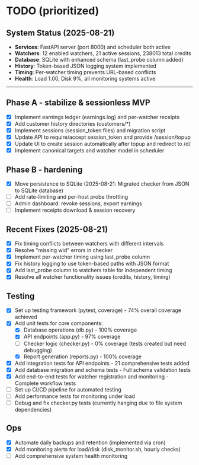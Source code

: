 # TODO (prioritized)

## System Status (2025-08-21)
- **Services**: FastAPI server (port 8000) and scheduler both active
- **Watchers**: 12 enabled watchers, 21 active sessions, 238013 total credits
- **Database**: SQLite with enhanced schema (last_probe column added)
- **History**: Token-based JSON logging system implemented
- **Timing**: Per-watcher timing prevents URL-based conflicts
- **Health**: Load 1.00, Disk 9%, all monitoring systems active

---

## Phase A - stabilize & sessionless MVP
- [x] Implement earnings ledger (earnings.log) and per-watcher receipts
- [x] Add customer history directories (customers/*)
- [x] Implement sessions (session_token files) and migration script
- [x] Update API to require/accept session_token and provide /session/topup
- [x] Update UI to create session automatically after topup and redirect to /d/<token>
- [x] Implement canonical targets and watcher model in scheduler

## Phase B - hardening
- [x] Move persistence to SQLite (2025-08-21: Migrated checker from JSON to SQLite database)
- [ ] Add rate-limiting and per-host probe throttling
- [ ] Admin dashboard: revoke sessions, export earnings
- [ ] Implement receipts download & session recovery

## Recent Fixes (2025-08-21)
- [x] Fix timing conflicts between watchers with different intervals
- [x] Resolve "missing wid" errors in checker
- [x] Implement per-watcher timing using last_probe column
- [x] Fix history logging to use token-based paths with JSON format
- [x] Add last_probe column to watchers table for independent timing
- [x] Resolve all watcher functionality issues (credits, history, timing)

## Testing
- [x] Set up testing framework (pytest, coverage) - 74% overall coverage achieved
- [x] Add unit tests for core components:
  - [x] Database operations (db.py) - 100% coverage
  - [x] API endpoints (app.py) - 97% coverage
  - [ ] Checker logic (checker.py) - 0% coverage (tests created but need debugging)
  - [x] Report generation (reports.py) - 100% coverage
- [x] Add integration tests for API endpoints - 21 comprehensive tests added
- [x] Add database migration and schema tests - Full schema validation tests
- [x] Add end-to-end tests for watcher registration and monitoring - Complete workflow tests
- [ ] Set up CI/CD pipeline for automated testing
- [ ] Add performance tests for monitoring under load
- [ ] Debug and fix checker.py tests (currently hanging due to file system dependencies)

## Ops
- [x] Automate daily backups and retention (implemented via cron)
- [x] Add monitoring alerts for load/disk (disk_monitor.sh, hourly checks)
- [ ] Add comprehensive system health monitoring

